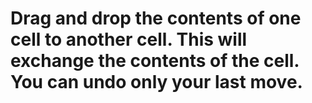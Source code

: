 # Drag and drop the contents of one cell to another cell. This will exchange the contents of the cell. You can undo only your last move.
